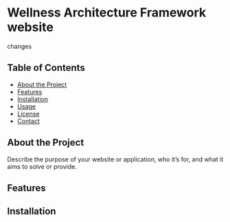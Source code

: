 # Wellness Architecture Framework website
changes

## Table of Contents

- [About the Project](#about-the-project)
- [Features](#features)
- [Installation](#installation)
- [Usage](#usage)
- [License](#license)
- [Contact](#contact)

## About the Project

Describe the purpose of your website or application, who it’s for, and what it aims to solve or provide.

## Features


## Installation

